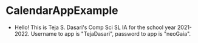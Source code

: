 # CalendarAppExample
- Hello! This is Teja S. Dasari's Comp Sci SL IA for the school year 2021-2022. Username to app is "TejaDasari", password to app is "neoGaia".
